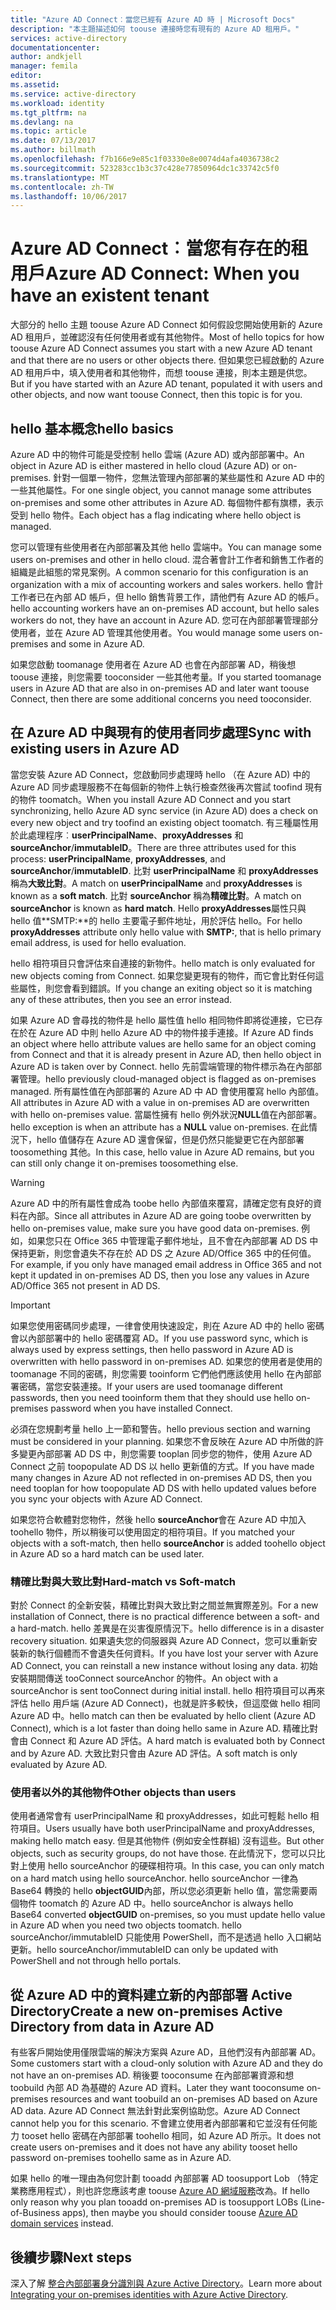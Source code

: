 ```yaml
---
title: "Azure AD Connect︰當您已經有 Azure AD 時 | Microsoft Docs"
description: "本主題描述如何 toouse 連接時您有現有的 Azure AD 租用戶。"
services: active-directory
documentationcenter: 
author: andkjell
manager: femila
editor: 
ms.assetid: 
ms.service: active-directory
ms.workload: identity
ms.tgt_pltfrm: na
ms.devlang: na
ms.topic: article
ms.date: 07/13/2017
ms.author: billmath
ms.openlocfilehash: f7b166e9e85c1f03330e8e0074d4afa4036738c2
ms.sourcegitcommit: 523283cc1b3c37c428e77850964dc1c33742c5f0
ms.translationtype: MT
ms.contentlocale: zh-TW
ms.lasthandoff: 10/06/2017
---
```

# <a name="azure-ad-connect-when-you-have-an-existent-tenant"></a><span data-ttu-id="5d001-103">Azure AD Connect︰當您有存在的租用戶</span><span class="sxs-lookup"><span data-stu-id="5d001-103">Azure AD Connect: When you have an existent tenant</span></span>
<span data-ttu-id="5d001-104">大部分的 hello 主題 toouse Azure AD Connect 如何假設您開始使用新的 Azure AD 租用戶，並確認沒有任何使用者或有其他物件。</span><span class="sxs-lookup"><span data-stu-id="5d001-104">Most of hello topics for how toouse Azure AD Connect assumes you start with a new Azure AD tenant and that there are no users or other objects there.</span></span> <span data-ttu-id="5d001-105">但如果您已經啟動的 Azure AD 租用戶中，填入使用者和其他物件，而想 toouse 連接，則本主題是供您。</span><span class="sxs-lookup"><span data-stu-id="5d001-105">But if you have started with an Azure AD tenant, populated it with users and other objects, and now want toouse Connect, then this topic is for you.</span></span>

## <a name="hello-basics"></a><span data-ttu-id="5d001-106">hello 基本概念</span><span class="sxs-lookup"><span data-stu-id="5d001-106">hello basics</span></span>
<span data-ttu-id="5d001-107">Azure AD 中的物件可能是受控制 hello 雲端 (Azure AD) 或內部部署中。</span><span class="sxs-lookup"><span data-stu-id="5d001-107">An object in Azure AD is either mastered in hello cloud (Azure AD) or on-premises.</span></span> <span data-ttu-id="5d001-108">針對一個單一物件，您無法管理內部部署的某些屬性和 Azure AD 中的一些其他屬性。</span><span class="sxs-lookup"><span data-stu-id="5d001-108">For one single object, you cannot manage some attributes on-premises and some other attributes in Azure AD.</span></span> <span data-ttu-id="5d001-109">每個物件都有旗標，表示受到 hello 物件。</span><span class="sxs-lookup"><span data-stu-id="5d001-109">Each object has a flag indicating where hello object is managed.</span></span>

<span data-ttu-id="5d001-110">您可以管理有些使用者在內部部署及其他 hello 雲端中。</span><span class="sxs-lookup"><span data-stu-id="5d001-110">You can manage some users on-premises and other in hello cloud.</span></span> <span data-ttu-id="5d001-111">混合著會計工作者和銷售工作者的組織是此組態的常見案例。</span><span class="sxs-lookup"><span data-stu-id="5d001-111">A common scenario for this configuration is an organization with a mix of accounting workers and sales workers.</span></span> <span data-ttu-id="5d001-112">hello 會計工作者已在內部 AD 帳戶，但 hello 銷售背景工作，請他們有 Azure AD 的帳戶。</span><span class="sxs-lookup"><span data-stu-id="5d001-112">hello accounting workers have an on-premises AD account, but hello sales workers do not, they have an account in Azure AD.</span></span> <span data-ttu-id="5d001-113">您可在內部部署管理部分使用者，並在 Azure AD 管理其他使用者。</span><span class="sxs-lookup"><span data-stu-id="5d001-113">You would manage some users on-premises and some in Azure AD.</span></span>

<span data-ttu-id="5d001-114">如果您啟動 toomanage 使用者在 Azure AD 也會在內部部署 AD，稍後想 toouse 連接，則您需要 tooconsider 一些其他考量。</span><span class="sxs-lookup"><span data-stu-id="5d001-114">If you started toomanage users in Azure AD that are also in on-premises AD and later want toouse Connect, then there are some additional concerns you need tooconsider.</span></span>

## <a name="sync-with-existing-users-in-azure-ad"></a><span data-ttu-id="5d001-115">在 Azure AD 中與現有的使用者同步處理</span><span class="sxs-lookup"><span data-stu-id="5d001-115">Sync with existing users in Azure AD</span></span>
<span data-ttu-id="5d001-116">當您安裝 Azure AD Connect，您啟動同步處理時 hello （在 Azure AD) 中的 Azure AD 同步處理服務不在每個新的物件上執行檢查然後再次嘗試 toofind 現有的物件 toomatch。</span><span class="sxs-lookup"><span data-stu-id="5d001-116">When you install Azure AD Connect and you start synchronizing, hello Azure AD sync service (in Azure AD) does a check on every new object and try toofind an existing object toomatch.</span></span> <span data-ttu-id="5d001-117">有三種屬性用於此處理程序︰**userPrincipalName**、**proxyAddresses** 和 **sourceAnchor**/**immutableID**。</span><span class="sxs-lookup"><span data-stu-id="5d001-117">There are three attributes used for this process: **userPrincipalName**, **proxyAddresses**, and **sourceAnchor**/**immutableID**.</span></span> <span data-ttu-id="5d001-118">比對 **userPrincipalName** 和 **proxyAddresses** 稱為**大致比對**。</span><span class="sxs-lookup"><span data-stu-id="5d001-118">A match on **userPrincipalName** and **proxyAddresses** is known as a **soft match**.</span></span> <span data-ttu-id="5d001-119">比對 **sourceAnchor** 稱為**精確比對**。</span><span class="sxs-lookup"><span data-stu-id="5d001-119">A match on **sourceAnchor** is known as **hard match**.</span></span> <span data-ttu-id="5d001-120">Hello **proxyAddresses**屬性只與 hello 值**SMTP:**的 hello 主要電子郵件地址，用於評估 hello。</span><span class="sxs-lookup"><span data-stu-id="5d001-120">For hello **proxyAddresses** attribute only hello value with **SMTP:**, that is hello primary email address, is used for hello evaluation.</span></span>

<span data-ttu-id="5d001-121">hello 相符項目只會評估來自連接的新物件。</span><span class="sxs-lookup"><span data-stu-id="5d001-121">hello match is only evaluated for new objects coming from Connect.</span></span> <span data-ttu-id="5d001-122">如果您變更現有的物件，而它會比對任何這些屬性，則您會看到錯誤。</span><span class="sxs-lookup"><span data-stu-id="5d001-122">If you change an exiting object so it is matching any of these attributes, then you see an error instead.</span></span>

<span data-ttu-id="5d001-123">如果 Azure AD 會尋找的物件是 hello 屬性值 hello 相同物件即將從連接，它已存在於在 Azure AD 中則 hello Azure AD 中的物件接手連接。</span><span class="sxs-lookup"><span data-stu-id="5d001-123">If Azure AD finds an object where hello attribute values are hello same for an object coming from Connect and that it is already present in Azure AD, then hello object in Azure AD is taken over by Connect.</span></span> <span data-ttu-id="5d001-124">hello 先前雲端管理的物件標示為在內部部署管理。</span><span class="sxs-lookup"><span data-stu-id="5d001-124">hello previously cloud-managed object is flagged as on-premises managed.</span></span> <span data-ttu-id="5d001-125">所有屬性值在內部部署的 Azure AD 中 AD 會使用覆寫 hello 內部值。</span><span class="sxs-lookup"><span data-stu-id="5d001-125">All attributes in Azure AD with a value in on-premises AD are overwritten with hello on-premises value.</span></span> <span data-ttu-id="5d001-126">當屬性擁有 hello 例外狀況**NULL**值在內部部署。</span><span class="sxs-lookup"><span data-stu-id="5d001-126">hello exception is when an attribute has a **NULL** value on-premises.</span></span> <span data-ttu-id="5d001-127">在此情況下，hello 值儲存在 Azure AD 還會保留，但是仍然只能變更它在內部部署 toosomething 其他。</span><span class="sxs-lookup"><span data-stu-id="5d001-127">In this case, hello value in Azure AD remains, but you can still only change it on-premises toosomething else.</span></span>

> [!WARNING]
> <span data-ttu-id="5d001-128">Azure AD 中的所有屬性會成為 toobe hello 內部值來覆寫，請確定您有良好的資料在內部。</span><span class="sxs-lookup"><span data-stu-id="5d001-128">Since all attributes in Azure AD are going toobe overwritten by hello on-premises value, make sure you have good data on-premises.</span></span> <span data-ttu-id="5d001-129">例如，如果您只在 Office 365 中管理電子郵件地址，且不會在內部部署 AD DS 中保持更新，則您會遺失不存在於 AD DS 之 Azure AD/Office 365 中的任何值。</span><span class="sxs-lookup"><span data-stu-id="5d001-129">For example, if you only have managed email address in Office 365 and not kept it updated in on-premises AD DS, then you lose any values in Azure AD/Office 365 not present in AD DS.</span></span>

> [!IMPORTANT]
> <span data-ttu-id="5d001-130">如果您使用密碼同步處理，一律會使用快速設定，則在 Azure AD 中的 hello 密碼會以內部部署中的 hello 密碼覆寫 AD。</span><span class="sxs-lookup"><span data-stu-id="5d001-130">If you use password sync, which is always used by express settings, then hello password in Azure AD is overwritten with hello password in on-premises AD.</span></span> <span data-ttu-id="5d001-131">如果您的使用者是使用的 toomanage 不同的密碼，則您需要 tooinform 它們他們應該使用 hello 在內部部署密碼，當您安裝連接。</span><span class="sxs-lookup"><span data-stu-id="5d001-131">If your users are used toomanage different passwords, then you need tooinform them that they should use hello on-premises password when you have installed Connect.</span></span>

<span data-ttu-id="5d001-132">必須在您規劃考量 hello 上一節和警告。</span><span class="sxs-lookup"><span data-stu-id="5d001-132">hello previous section and warning must be considered in your planning.</span></span> <span data-ttu-id="5d001-133">如果您不會反映在 Azure AD 中所做的許多變更內部部署 AD DS 中，則您需要 tooplan 同步您的物件，使用 Azure AD Connect 之前 toopopulate AD DS 以 hello 更新值的方式。</span><span class="sxs-lookup"><span data-stu-id="5d001-133">If you have made many changes in Azure AD not reflected in on-premises AD DS, then you need tooplan for how toopopulate AD DS with hello updated values before you sync your objects with Azure AD Connect.</span></span>

<span data-ttu-id="5d001-134">如果您符合軟體對您物件，然後 hello **sourceAnchor**會在 Azure AD 中加入 toohello 物件，所以稍後可以使用固定的相符項目。</span><span class="sxs-lookup"><span data-stu-id="5d001-134">If you matched your objects with a soft-match, then hello **sourceAnchor** is added toohello object in Azure AD so a hard match can be used later.</span></span>

### <a name="hard-match-vs-soft-match"></a><span data-ttu-id="5d001-135">精確比對與大致比對</span><span class="sxs-lookup"><span data-stu-id="5d001-135">Hard-match vs Soft-match</span></span>
<span data-ttu-id="5d001-136">對於 Connect 的全新安裝，精確比對與大致比對之間並無實際差別。</span><span class="sxs-lookup"><span data-stu-id="5d001-136">For a new installation of Connect, there is no practical difference between a soft- and a hard-match.</span></span> <span data-ttu-id="5d001-137">hello 差異是在災害復原情況下。</span><span class="sxs-lookup"><span data-stu-id="5d001-137">hello difference is in a disaster recovery situation.</span></span> <span data-ttu-id="5d001-138">如果遺失您的伺服器與 Azure AD Connect，您可以重新安裝新的執行個體而不會遺失任何資料。</span><span class="sxs-lookup"><span data-stu-id="5d001-138">If you have lost your server with Azure AD Connect, you can reinstall a new instance without losing any data.</span></span> <span data-ttu-id="5d001-139">初始安裝期間傳送 tooConnect sourceAnchor 的物件。</span><span class="sxs-lookup"><span data-stu-id="5d001-139">An object with a sourceAnchor is sent tooConnect during initial install.</span></span> <span data-ttu-id="5d001-140">hello 相符項目可以再來評估 hello 用戶端 (Azure AD Connect)，也就是許多較快，但這麼做 hello 相同 Azure AD 中。</span><span class="sxs-lookup"><span data-stu-id="5d001-140">hello match can then be evaluated by hello client (Azure AD Connect), which is a lot faster than doing hello same in Azure AD.</span></span> <span data-ttu-id="5d001-141">精確比對會由 Connect 和 Azure AD 評估。</span><span class="sxs-lookup"><span data-stu-id="5d001-141">A hard match is evaluated both by Connect and by Azure AD.</span></span> <span data-ttu-id="5d001-142">大致比對只會由 Azure AD 評估。</span><span class="sxs-lookup"><span data-stu-id="5d001-142">A soft match is only evaluated by Azure AD.</span></span>

### <a name="other-objects-than-users"></a><span data-ttu-id="5d001-143">使用者以外的其他物件</span><span class="sxs-lookup"><span data-stu-id="5d001-143">Other objects than users</span></span>
<span data-ttu-id="5d001-144">使用者通常會有 userPrincipalName 和 proxyAddresses，如此可輕鬆 hello 相符項目。</span><span class="sxs-lookup"><span data-stu-id="5d001-144">Users usually have both userPrincipalName and proxyAddresses, making hello match easy.</span></span> <span data-ttu-id="5d001-145">但是其他物件 (例如安全性群組) 沒有這些。</span><span class="sxs-lookup"><span data-stu-id="5d001-145">But other objects, such as security groups, do not have those.</span></span> <span data-ttu-id="5d001-146">在此情況下，您可以只比對上使用 hello sourceAnchor 的硬碟相符項。</span><span class="sxs-lookup"><span data-stu-id="5d001-146">In this case, you can only match on a hard match using hello sourceAnchor.</span></span> <span data-ttu-id="5d001-147">hello sourceAnchor 一律為 Base64 轉換的 hello **objectGUID**內部，所以您必須更新 hello 值，當您需要兩個物件 toomatch 的 Azure AD 中。</span><span class="sxs-lookup"><span data-stu-id="5d001-147">hello sourceAnchor is always hello Base64 converted **objectGUID** on-premises, so you must update hello value in Azure AD when you need two objects toomatch.</span></span> <span data-ttu-id="5d001-148">hello sourceAnchor/immutableID 只能使用 PowerShell，而不是透過 hello 入口網站更新。</span><span class="sxs-lookup"><span data-stu-id="5d001-148">hello sourceAnchor/immutableID can only be updated with PowerShell and not through hello portals.</span></span>

## <a name="create-a-new-on-premises-active-directory-from-data-in-azure-ad"></a><span data-ttu-id="5d001-149">從 Azure AD 中的資料建立新的內部部署 Active Directory</span><span class="sxs-lookup"><span data-stu-id="5d001-149">Create a new on-premises Active Directory from data in Azure AD</span></span>
<span data-ttu-id="5d001-150">有些客戶開始使用僅限雲端的解決方案與 Azure AD，且他們沒有內部部署 AD。</span><span class="sxs-lookup"><span data-stu-id="5d001-150">Some customers start with a cloud-only solution with Azure AD and they do not have an on-premises AD.</span></span> <span data-ttu-id="5d001-151">稍後要 tooconsume 在內部部署資源和想 toobuild 內部 AD 為基礎的 Azure AD 資料。</span><span class="sxs-lookup"><span data-stu-id="5d001-151">Later they want tooconsume on-premises resources and want toobuild an on-premises AD based on Azure AD data.</span></span> <span data-ttu-id="5d001-152">Azure AD Connect 無法針對此案例協助您。</span><span class="sxs-lookup"><span data-stu-id="5d001-152">Azure AD Connect cannot help you for this scenario.</span></span> <span data-ttu-id="5d001-153">不會建立使用者內部部署和它並沒有任何能力 tooset hello 密碼在內部部署 toohello 相同，如 Azure AD 所示。</span><span class="sxs-lookup"><span data-stu-id="5d001-153">It does not create users on-premises and it does not have any ability tooset hello password on-premises toohello same as in Azure AD.</span></span>

<span data-ttu-id="5d001-154">如果 hello 的唯一理由為何您計劃 tooadd 內部部署 AD toosupport Lob （特定業務應用程式），則也許您應該考慮 toouse [Azure AD 網域服務](../../active-directory-domain-services/index.md)改為。</span><span class="sxs-lookup"><span data-stu-id="5d001-154">If hello only reason why you plan tooadd on-premises AD is toosupport LOBs (Line-of-Business apps), then maybe you should consider toouse [Azure AD domain services](../../active-directory-domain-services/index.md) instead.</span></span>

## <a name="next-steps"></a><span data-ttu-id="5d001-155">後續步驟</span><span class="sxs-lookup"><span data-stu-id="5d001-155">Next steps</span></span>
<span data-ttu-id="5d001-156">深入了解 [整合內部部署身分識別與 Azure Active Directory](active-directory-aadconnect.md)。</span><span class="sxs-lookup"><span data-stu-id="5d001-156">Learn more about [Integrating your on-premises identities with Azure Active Directory](active-directory-aadconnect.md).</span></span>
